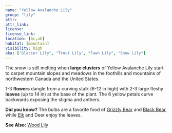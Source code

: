 ```yaml
---
name: "Yellow Avalanche Lily"
group: "lily"
attr: 
attr_link: 
license: 
license_link: 
location: [bc,ab]
habitat: [mountain]
visibility: high 
aka: ["Glacier Lily", "Trout Lily", "Fawn Lily", "Snow Lily"]
---
```

The snow is still melting when **large clusters** of Yellow Avalanche Lily start to carpet mountain slopes and meadows in the foothills and mountains of northwestern Canada and the United States. 

1-3 **flowers** dangle from a curving stalk (6-12 in high) with 2-3 large fleshy **leaves** (up to 14 in) at the base of the plant. The 6 yellow petals curve backwards exposing the stigma and anthers.

**Did you know?** The bulbs are a favorite food of [Grizzly Bear](/animals/grizzly) and [Black Bear](/animals/blabear), while [Elk](/animals/elk) and Deer enjoy the leaves.

<!-- generated, do not edit -->
**See Also:**
[Wood Lily](/plants/woodlily)
